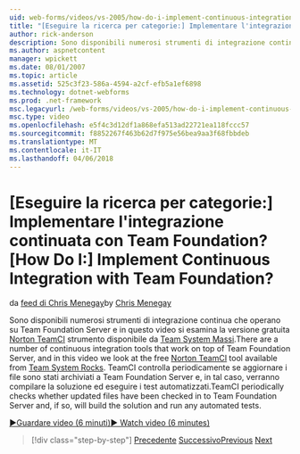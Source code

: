 ```yaml
---
uid: web-forms/videos/vs-2005/how-do-i-implement-continuous-integration-with-team-foundation
title: "[Eseguire la ricerca per categorie:] Implementare l'integrazione continuata con Team Foundation? | Microsoft Docs"
author: rick-anderson
description: Sono disponibili numerosi strumenti di integrazione continua che operano su Team Foundation Server e in questo video si esamina il libero Disp strumento Norton TeamCI...
ms.author: aspnetcontent
manager: wpickett
ms.date: 08/01/2007
ms.topic: article
ms.assetid: 525c3f23-586a-4594-a2cf-efb5a1ef6898
ms.technology: dotnet-webforms
ms.prod: .net-framework
msc.legacyurl: /web-forms/videos/vs-2005/how-do-i-implement-continuous-integration-with-team-foundation
msc.type: video
ms.openlocfilehash: e5f4c3d12df1a868efa513ad22721ea118fccc57
ms.sourcegitcommit: f8852267f463b62d7f975e56bea9aa3f68fbbdeb
ms.translationtype: MT
ms.contentlocale: it-IT
ms.lasthandoff: 04/06/2018
---
```

<a name="how-do-i-implement-continuous-integration-with-team-foundation"></a><span data-ttu-id="cb91b-104">[Eseguire la ricerca per categorie:] Implementare l'integrazione continuata con Team Foundation?</span><span class="sxs-lookup"><span data-stu-id="cb91b-104">[How Do I:] Implement Continuous Integration with Team Foundation?</span></span>
====================
<span data-ttu-id="cb91b-105">da [feed di Chris Menegay](https://twitter.com/CMenegay)</span><span class="sxs-lookup"><span data-stu-id="cb91b-105">by [Chris Menegay](https://twitter.com/CMenegay)</span></span>

<span data-ttu-id="cb91b-106">Sono disponibili numerosi strumenti di integrazione continua che operano su Team Foundation Server e in questo video si esamina la versione gratuita [Norton TeamCI](http://teamsystemrocks.com/files/12/tools/entry1018.aspx) strumento disponibile da [Team System Massi](http://teamsystemrocks.com/).</span><span class="sxs-lookup"><span data-stu-id="cb91b-106">There are a number of continuous integration tools that work on top of Team Foundation Server, and in this video we look at the free [Norton TeamCI](http://teamsystemrocks.com/files/12/tools/entry1018.aspx) tool available from [Team System Rocks](http://teamsystemrocks.com/).</span></span> <span data-ttu-id="cb91b-107">TeamCI controlla periodicamente se aggiornare i file sono stati archiviati a Team Foundation Server e, in tal caso, verranno compilare la soluzione ed eseguire i test automatizzati.</span><span class="sxs-lookup"><span data-stu-id="cb91b-107">TeamCI periodically checks whether updated files have been checked in to Team Foundation Server and, if so, will build the solution and run any automated tests.</span></span>

[<span data-ttu-id="cb91b-108">&#9654;Guardare video (6 minuti)</span><span class="sxs-lookup"><span data-stu-id="cb91b-108">&#9654; Watch video (6 minutes)</span></span>](https://channel9.msdn.com/Blogs/ASP-NET-Site-Videos/how-do-i-implement-continuous-integration-with-team-foundation)

> [!div class="step-by-step"]
> <span data-ttu-id="cb91b-109">[Precedente](how-do-i-discover-application-changes-prior-to-deployment.md)
> [Successivo](how-do-i-automate-testing-using-team-build.md)</span><span class="sxs-lookup"><span data-stu-id="cb91b-109">[Previous](how-do-i-discover-application-changes-prior-to-deployment.md)
[Next](how-do-i-automate-testing-using-team-build.md)</span></span>

